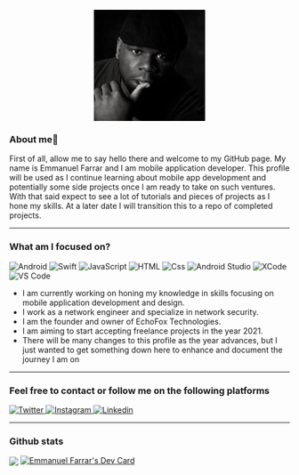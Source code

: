 <p>
<center><img src="/6923873.jpg" alt="My Picture" width="200px" height="200px" style="vertical-align:top" /></center>
<!--<center><img src="/logo.png" alt="banner" width="300" height="1500px"" style="vertical-align:top" /></center> -->
</p>

### About me👋

First of all, allow me to say hello there and welcome to my GitHub page. My name is Emmanuel Farrar and I am mobile application developer. This profile will be used as I continue learning about mobile app development and potentially some side projects once I am ready to take on such ventures. With that said expect to see a lot of tutorials and pieces of projects as I hone my skills. At a later date I will transition this to a repo of completed projects.

---

### What am I focused on?

<p>
<img alt="Android" src="https://img.shields.io/badge/Android-3DDC84?logo=android&logoColor=black&style=for-the-badge&" />
<img alt="Swift" src="https://img.shields.io/badge/Swift-FA7343?logo=swift&logoColor=black&style=for-the-badge&" />
<img alt="JavaScript" src="https://img.shields.io/badge/JavaScript-F7DF1E?logo=javascript&logoColor=white&style=for-the-badge" />
<img alt="HTML" src="https://img.shields.io/badge/HTML-E34F26?logo=html5&logoColor=white&style=for-the-badge" />
<img alt="Css" src="https://img.shields.io/badge/CSS-1572B6?logo=css3&logoColor=white&style=for-the-badge" />
<img alt="Android Studio" src="https://img.shields.io/badge/Android Studio-3DDC84?logo=Android-Studio&logoColor=black&style=for-the-badge&" />
<img alt="XCode" src="https://img.shields.io/badge/Xcode-1575F9?logo=xcode&logoColor=black&style=for-the-badge&" />
<img alt="VS Code" src="https://img.shields.io/badge/Visual Studio Code-007ACC?logo=visual-studio-code&logoColor=black&style=for-the-badge&" />  
</p>

- I am currently working on honing my knowledge in skills focusing on mobile application development and design.
- I work as a network engineer and specialize in network security.
- I am the founder and owner of EchoFox Technologies.
- I am aiming to start accepting freelance projects in the year 2021.
- There will be many changes to this profile as the year advances, but I just wanted to get something down here to enhance and document the journey I am on

---

### Feel free to contact or follow me on the following platforms
<p>
  <a href="https://twitter.com/rowenarrow">
    <img alt="Twitter" src="https://img.shields.io/badge/Twitter-1DA1F2?logo=twitter&logoColor=white&style=for-the-badge" />
  </a>
  <a href="https://www.instagram.com/rowenarrow/">
    <img alt="Instagram" src="https://img.shields.io/badge/Instagram-E4405F?logo=instagram&logoColor=white&style=for-the-badge" />
  </a>
  <a href="https://www.linkedin.com/in/emmanuel-farrar/">
    <img alt="Linkedin" src="https://img.shields.io/badge/linkedin-0077B5?logo=linkedin&logoColor=white&style=for-the-badge" />
  </a>
</p>

---

### Github stats

<img align="center" src="https://github-readme-stats.vercel.app/api?username=emmanuelfarrar&show_icons=true&theme=tokyonight" />
<a href="https://app.daily.dev/rowenarrow"><img src="https://api.daily.dev/devcards/a6415211c6ad4ca98b257950c593345b.png?r=fmn" width="400" alt="Emmanuel Farrar's Dev Card"/></a>

<!-- URLS used to make this
https://dev.to/alekswritescode/easiest-way-to-set-up-your-github-profile-page-3gn8
https://shields.io/
https://simpleicons.org/
https://github.com/anuraghazra/github-readme-stats
https://github.com/abhisheknaiidu/awesome-github-profile-readme
-->
<!--
**emmanuelfarrar/emmanuelfarrar** is a ✨ _special_ ✨ repository because its `README.md` (this file) appears on your GitHub profile.

Here are some ideas to get you started:

- 🔭 I’m currently working on ...
- 🌱 I’m currently learning ...
- 👯 I’m looking to collaborate on ...
- 🤔 I’m looking for help with ...
- 💬 Ask me about ...
- 📫 How to reach me: ...
- 😄 Pronouns: ...
- ⚡ Fun fact: ...
-->
